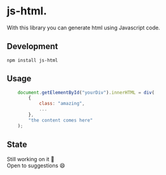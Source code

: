 # js-html.

With this library you can generate html using Javascript code.

## Development

`npm install js-html`

## Usage

```js
    document.getElementById("yourDiv").innerHTML = div(
        {
            class: "amazing",
            ...
        },
        "the content comes here"
    );

```

## State

Still working on it :construction_worker:  
Open to suggestions :smile:
